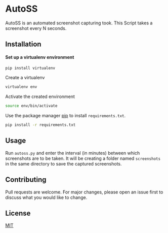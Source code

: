 # AutoSS
AutoSS is an automated screenshot capturing took. This Script takes a screenshot every N seconds.

## Installation

#### Set up a virtualenv environment
```bash
pip install virtualenv
```
Create a virtualenv
```bash
virtualenv env
```
Activate the created environment
```bash
source env/bin/activate 
```

Use the package manager [pip](https://pip.pypa.io/en/stable/) to install `requirements.txt`.

```bash
pip install -r requirements.txt
```

## Usage

Run `autoss.py` and enter the interval (in minutes) between which screenshots are to be taken.
It will be creating a folder named `screenshots` in the same directory to save the captured screenshots.

## Contributing
Pull requests are welcome. For major changes, please open an issue first to discuss what you would like to change.



## License
[MIT](https://choosealicense.com/licenses/mit/)
